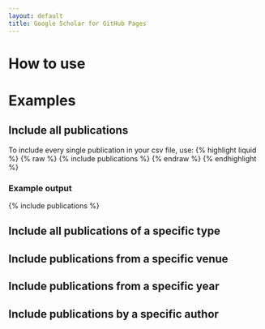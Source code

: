 ```yaml
---
layout: default
title: Google Scholar for GitHub Pages
---
```

# How to use

# Examples

## Include all publications
To include every single publication in your csv file, use:
{% highlight liquid %}
{% raw %}
{% include publications %}
{% endraw %}
{% endhighlight %}
### Example output
{% include publications %}

## Include all publications of a specific type

## Include publications from a specific venue

## Include publications from a specific year

## Include publications by a specific author
